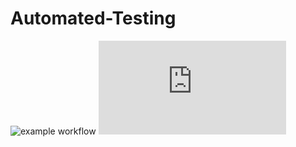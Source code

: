 # Automated-Testing

![example workflow](https://github.com/Data-Mastery/Automated-Testing/actions/workflows/tests.yaml/badge.svg)
![Coverage Badge](https://img.shields.io/endpoint?url=https://gist.githubusercontent.com/Data-Mastery/432143a0e6ca8f4cd3bee2829c6b5a6d/raw/Automated-Testing__pull_##.json)